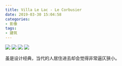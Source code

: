 ```yaml
---
title: Villa Le Lac - Le Corbusier
date: 2019-03-30 15:04:58
categories:
- 影像
tags:
- 建筑
---
```


<img src="{{site.baseurl}}/assets/images/villa-01.jpeg">

<img src="{{site.baseurl}}/assets/images/villa-02.jpeg">

<img src="{{site.baseurl}}/assets/images/villa-03.jpeg">

<img src="{{site.baseurl}}/assets/images/villa-04.jpeg">

虽是设计经典，当代的人居住进去却会觉得非常逼仄狭小。